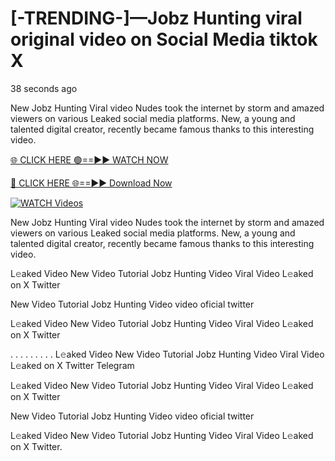 # [-TRENDING-]—Jobz Hunting viral original video on Social Media tiktok X

38 seconds ago

New Jobz Hunting Viral video Nudes took the internet by storm and amazed viewers on various Leaked social media platforms. New, a young and talented digital creator, recently became famous thanks to this interesting video.

[🌐 CLICK HERE 🟢==►► WATCH NOW](https://t.co/CsbdxKwbQM)

[🔴 CLICK HERE 🌐==►► Download Now](https://t.co/CsbdxKwbQM)

[![WATCH Videos](https://i.imgur.com/RPj6FCy.gif)](https://t.co/CsbdxKwbQM)

New Jobz Hunting Viral video Nudes took the internet by storm and amazed viewers on various Leaked social media platforms. New, a young and talented digital creator, recently became famous thanks to this interesting video.

L𝚎aked Video New Video Tutorial Jobz Hunting Video Viral Video L𝚎aked on X Twitter

New Video Tutorial Jobz Hunting Video video oficial twitter

L𝚎aked Video New Video Tutorial Jobz Hunting Video Viral Video L𝚎aked on X Twitter

. . . . . . . . . L𝚎aked Video New Video Tutorial Jobz Hunting Video Viral Video L𝚎aked on X Twitter Telegram

L𝚎aked Video New Video Tutorial Jobz Hunting Video Viral Video L𝚎aked on X Twitter

New Video Tutorial Jobz Hunting Video video oficial twitter

L𝚎aked Video New Video Tutorial Jobz Hunting Video Viral Video L𝚎aked on X Twitter.
